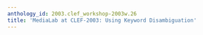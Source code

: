```yaml
---
anthology_id: 2003.clef_workshop-2003w.26
title: 'MediaLab at CLEF-2003: Using Keyword Disambiguation'
---
```


